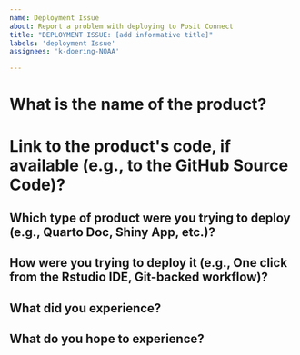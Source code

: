 ```yaml
---
name: Deployment Issue
about: Report a problem with deploying to Posit Connect
title: "DEPLOYMENT ISSUE: [add informative title]"
labels: 'deployment Issue'
assignees: 'k-doering-NOAA'

---
```

# What is the name of the product?

# Link to the product's code, if available (e.g., to the GitHub Source Code)?

## Which type of product were you trying to deploy (e.g., Quarto Doc, Shiny App, etc.)?

## How were you trying to deploy it (e.g., One click from the Rstudio IDE, Git-backed workflow)?

## What did you experience?

## What do you hope to experience?
